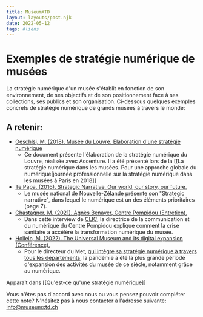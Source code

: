 ```yaml
---
title: MuseumXTD
layout: layouts/post.njk
date: 2022-05-12
tags: #liens
---
```

# Exemples de stratégie numérique de musées
La stratégie numérique d'un musée s'établit en fonction de son environnement, de ses objectifs et de son positionnement face à ses collections, ses publics et son organisation. Ci-dessous quelques exemples concrets de stratégie numérique de grands musées à travers le monde: 

## A retenir: 
- [Oeschlsi, M. (2018). Musée du Louvre. Elaboration d'une stratégie numérique](https://www.culture.gouv.fr/Media/Thematiques/Musees/Colloques-Journees-d-etudes/Strategie-numerique-dans-les-musees/Presentation-de-Mme-Marion-Oechsli)
	- Ce document présente l'élaboration de la stratégie numérique du Louvre, réalisée avec Accenture. Il a été présenté lors de la [[La stratégie numérique dans les musées. Pour une approche globale du numérique|journée professionnelle sur la stratégie numérique dans les musées à Paris en 2018]]
- [Te Papa. (2016). Strategic Narrative. Our world, our story, our future.](https://www.tepapa.govt.nz/sites/default/files/strategic_narrative.pdf)
	- Le musée national de Nouvelle-Zélande présente son "Strategic narrative", dans lequel le numérique est un des éléments prioritaires (page 7). 
- [Chastagner, M. (2021). Agnès Benayer, Centre Pompidou (Entretien).](http://www.club-innovation-culture.fr/itv-agnes-benayer-centre-pompidou-mars-2021/)
	- Dans cette interview de [CLIC](https://www.club-innovation-culture.fr/), la directrice de la communication et du numérique du Centre Pompidou explique comment la crise sanitaire a accéléré la transformation numérique du musée. 
- [Hollein, M. (2022). The Universal Museum and its digital expansion (Conférence).](https://www.youtube.com/watch?v=ZlqJ41rUVas&list=PLdBMjT6e-IFlDUPJRs5JE6xiM8qQgLe3J&ab_channel=BelvedereMuseum)
	- Pour le directeur du Met, [qui intègre sa stratégie numérique à travers tous les départements](https://www.metmuseum.org/blogs/now-at-the-met/2017/digital-future-at-the-met), la pandémie a été la plus grande période d'expansion des activités du musée de ce siècle, notamment grâce au numérique. 


Apparaît dans [[Qu'est-ce qu'une stratégie numérique]]

Vous n'êtes pas d'accord avec nous ou vous pensez pouvoir compléter cette note? N'hésitez pas à nous contacter à l'adresse suivante: [info@museumxtd.ch](mailto:info@museumxtd.ch)  